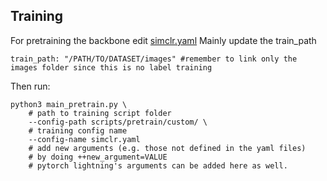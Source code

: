 
## Training

For pretraining the backbone edit [simclr.yaml](scripts/pretrain/custom/simclr.yaml) Mainly update the train_path 
```
train_path: "/PATH/TO/DATASET/images" #remember to link only the images folder since this is no label training
```
Then run:
```
python3 main_pretrain.py \
    # path to training script folder
    --config-path scripts/pretrain/custom/ \
    # training config name
    --config-name simclr.yaml
    # add new arguments (e.g. those not defined in the yaml files)
    # by doing ++new_argument=VALUE
    # pytorch lightning's arguments can be added here as well.
```
